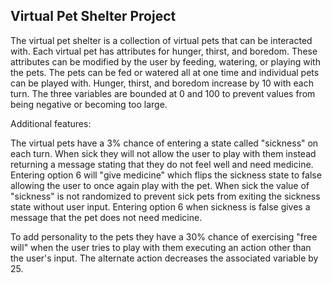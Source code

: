 ## Virtual Pet Shelter Project

The virtual pet shelter is a collection of virtual pets that can be interacted with. Each virtual pet has attributes for hunger, thirst, and boredom. These attributes can be modified by the user by feeding, watering, or playing with the pets. The pets can be fed or watered all at one time and individual pets can be played with. Hunger, thirst, and boredom increase by 10 with each turn. The three variables are bounded at 0 and 100 to prevent values from being negative or becoming too large.

Additional features:

The virtual pets have a 3% chance of entering a state called "sickness" on each turn. When sick they will not allow the user to play with them instead returning a message stating that they do not feel well and need medicine. Entering option 6 will "give medicine" which flips the sickness state to false allowing the user to once again play with the pet. When sick the value of "sickness" is not randomized to prevent sick pets from exiting the sickness state without user input. Entering option 6 when sickness is false gives a message that the pet does not need medicine.

To add personality to the pets they have a 30% chance of exercising "free will" when the user tries to play with them executing an action other than the user's input. The alternate action decreases the associated variable by 25.